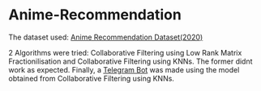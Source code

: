 # Anime-Recommendation

The dataset used: [Anime Recommendation Dataset(2020)](https://www.kaggle.com/hernan4444/anime-recommendation-database-2020)

2 Algorithms were tried: Collaborative Filtering using Low Rank Matrix Fractionilisation and Collaborative Filtering using KNNs. The former didnt work as expected.
Finally, a [Telegram Bot](https://telegram.me/animerecobot) was made using the model obtained from Collaborative Filtering using KNNs.
